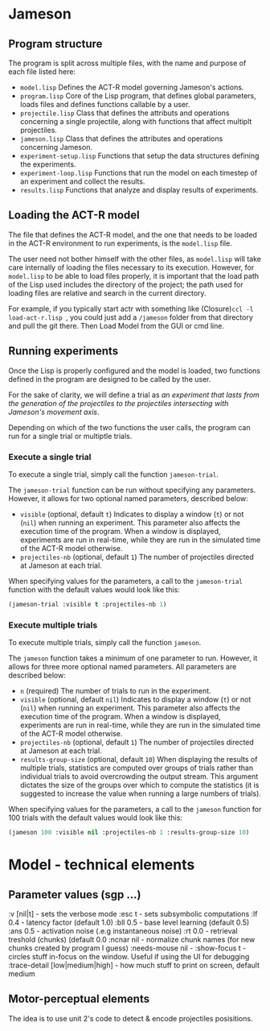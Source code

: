 # Jameson

## Program structure

The program is split across multiple files, with the name and purpose of each file listed here:

- `model.lisp` Defines the ACT-R model governing Jameson's actions.
- `program.lisp` Core of the Lisp program, that defines global parameters, loads files and defines functions callable by a user.
- `projectile.lisp` Class that defines the attributs and operations concerning a single projectile, along with functions that affect multiplt projectiles.
- `jameson.lisp` Class that defines the attributes and operations concerning Jameson.
- `experiment-setup.lisp` Functions that setup the data structures defining the experiments.
- `experiment-loop.lisp` Functions that run the model on each timestep of an experiment and collect the results.
- `results.lisp` Functions that analyze and display results of experiments.

## Loading the ACT-R model

The file that defines the ACT-R model, and the one that needs to be loaded in the ACT-R environment to run experiments, is the `model.lisp` file.

The user need not bother himself with the other files, as `model.lisp` will take care internally of loading the files necessary to its execution. However, for `model.lisp` to be able to load files properly, it is important that the load path of the Lisp used includes the directory of the project; the path used for loading files are relative and search in the current directory.

For example, if you typically start actr with something like (Closure)`ccl -l load-act-r.lisp `, you could just add a `/jameson` folder from that directory and pull the git there. Then Load Model from the GUI or cmd line.

## Running experiments

Once the Lisp is properly configured and the model is loaded, two functions defined in the program are designed to be called by the user.

For the sake of clarity, we will define a trial as _an experiment that lasts from the generation of the projectiles to the projectiles intersecting with Jameson's movement axis_.

Depending on which of the two functions the user calls, the program can run for a single trial or multiptle trials.

### Execute a single trial

To execute a single trial, simply call the function `jameson-trial`.

The `jameson-trial` function can be run without specifying any parameters. However, it allows for two optional named parameters, described below:
- `visible` (optional, default `t`) Indicates to display a window (`t`) or not (`nil`) when running an experiment. This parameter also affects the execution time of the program. When a window is displayed, experiments are run in real-time, while they are run in the simulated time of the ACT-R model otherwise.
- `projectiles-nb` (optional, default `1`) The number of projectiles directed at Jameson at each trial.

When specifying values for the parameters, a call to the `jameson-trial` function with the default values would look like this:
```lisp
(jameson-trial :visible t :projectiles-nb 1)
```

### Execute multiple trials
To execute multiple trials, simply call the function `jameson`.

The `jameson` function takes a minimum of one parameter to run. However, it allows for three more optional named parameters. All parameters are described below:
- `n` (required) The number of trials to run in the experiment.
- `visible` (optional, default `nil`) Indicates to display a window (`t`) or not (`nil`) when running an experiment. This parameter also affects the execution time of the program. When a window is displayed, experiments are run in real-time, while they are run in the simulated time of the ACT-R model otherwise.
- `projectiles-nb` (optional, default `1`) The number of projectiles directed at Jameson at each trial.
- `results-group-size` (optional, default `10`) When displaying the results of multiple trials, statistics are computed over groups of trials rather than individual trials to avoid overcrowding the output stream. This argument dictates the size of the groups over which to compute the statistics (it is suggested to increase the value when running a large numbers of trials).

When specifying values for the parameters, a call to the `jameson` function for 100 trials with the default values would look like this:
```lisp
(jameson 100 :visible nil :projectiles-nb 1 :results-group-size 10)
```

# Model - technical elements

## Parameter values (sgp ...)
:v [nil|t]  - sets the verbose mode
:esc t      - sets subsymbolic computations
:lf 0.4     - latency factor (default 1.0)
:bll 0.5    - base level learning (default 0.5)
:ans 0.5    - activation noise (.e.g instantaneous noise)
:rt 0.0     - retrieval treshold (chunks) (default 0.0
:ncnar nil  - normalize chunk names (for new chunks created by program I guess)
:needs-mouse nil - 
:show-focus t - circles stuff in-focus on the window. Useful if using the UI for debugging
:trace-detail [low|medium|high] - how much stuff to print on screen, default medium

## Motor-perceptual elements
The idea is to use unit 2's code to detect & encode projectiles posisitions.


